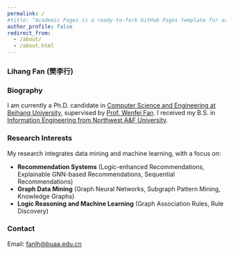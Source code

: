 ```yaml
---
permalink: /
#title: "Academic Pages is a ready-to-fork GitHub Pages template for academic personal websites"
author_profile: false
redirect_from: 
  - /about/
  - /about.html
---
```


### Lihang Fan (樊李行)

### Biography
I am currently a Ph.D. candidate in [Computer Science and Engineering at Beihang University](https://scse.buaa.edu.cn/English/Home.htm), supervised by ‌[Prof. Wenfei Fan](https://homepages.inf.ed.ac.uk/wenfei/)‌. I received my ‌B.S. in [Information Engineering‌ from Northwest A&F University](https://cie.nwafu.edu.cn/).

### ‌Research Interests
My research integrates ‌data mining‌ and ‌machine learning‌, with a focus on:
* **Recommendation Systems** (Logic-enhanced Recommendations, Explainable GNN-based Recommendations, Sequential Recommendations)
* **Graph Data Mining** (Graph Neural Networks, Subgraph Pattern Mining, Knowledge Graphs) 
* **Logic Reasoning and Machine Learning** (Graph Association Rules, Rule Discovery)

### Contact
Email: fanlh@buaa.edu.cn
